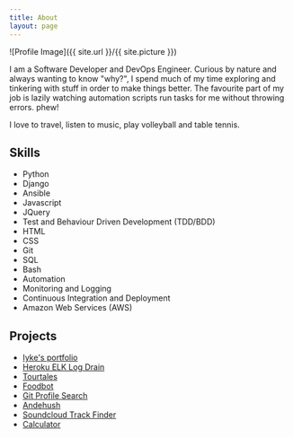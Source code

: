 ```yaml
---
title: About
layout: page
---
```

![Profile Image]({{ site.url }}/{{ site.picture }})

<p>I am a Software Developer and DevOps Engineer. Curious by nature and always wanting to know "why?", I spend much of my time exploring and tinkering with stuff in order to make things better. The favourite part of my job is lazily watching automation scripts run tasks for me without throwing errors. phew! </p>

<p>I love to travel, listen to music, play volleyball and table tennis.</p>

<h2>Skills</h2>

<ul class="skill-list">
	<li>Python</li>
	<li>Django</li>
	<li>Ansible</li>
	<li>Javascript</li>
	<li>JQuery</li>
	<li>Test and Behaviour Driven Development (TDD/BDD)</li>
	<li>HTML</li>
	<li>CSS</li>
	<li>Git</li>
	<li>SQL</li>
	<li>Bash</li>
	<li>Automation</li>
	<li>Monitoring and Logging</li>
	<li>Continuous Integration and Deployment</li>
	<li>Amazon Web Services (AWS)</li>
</ul>

<h2>Projects</h2>

<ul>
	<li><a href="http://iykeanyanwu.com/">Iyke's portfolio</a></li>
	<li><a href="https://github.com/kosyfrances/heroku_log_drain_elk_stack/">Heroku ELK Log Drain</a></li>
	<li><a href="http://kosyfrances.github.io/tourtales-prototype/">Tourtales</a></li>
	<li><a href="https://github.com/kosyfrances/food-bot-review/">Foodbot</a></li>
	<li><a href="http://kosyfrances.github.io/git-search/">Git Profile Search</a></li>
	<li><a href="https://andehush.herokuapp.com/">Andehush</a></li>
	<li><a href="http://kosyfrances.github.io/soundcloud-track-finder/">Soundcloud Track Finder</a></li>
	<li><a href="http://kosyfrances.github.io/calculator/">Calculator</a></li>
</ul>
